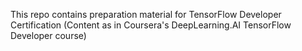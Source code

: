 
This repo contains preparation material for TensorFlow Developer Certification (Content as in Coursera's DeepLearning.AI TensorFlow Developer course)
